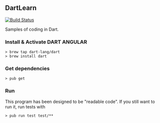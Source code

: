 ## DartLearn
[![Build Status](https://travis-ci.com/guildenstern70/DartLearn.svg?branch=master)](https://travis-ci.com/guildenstern70/DartLearn)

Samples of coding in Dart.

### Install & Activate DART ANGULAR

    > brew tap dart-lang/dart
    > brew install dart
  
### Get dependencies

    > pub get
  
### Run

This program has been designed to be "readable code".
If you still want to run it, run tests with

    > pub run test test/**

    


